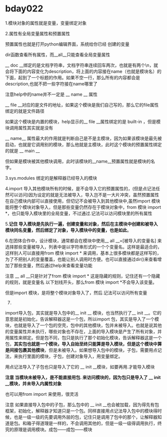 # bday022

1.模块对象的属性就是变量，变量绑定对象

2.属性有全局变量属性和预置属性

预置属性也就是打开python编辑界面，系统给你已经 创建的变量

dir函数查看所有属性，而__all__只能查看全局变量属性

__ doc __绑定的是文档字符串，文档字符串连续回车两次，也就是有两个\n，就会将下面的内容变化为description，将上面的内容接在name（也就是模块名）的下面，起到了一个标题的作用。如果不空一行，那么所有的内容都会是description,也就不把一些字符接在name哪里了

注意help中的name并不一定是 __ name __ 属性

__ file __对应的是文件的地址，如果这个模块是我们自己写的，那么它的file属性绑定的就是文件路径

如果这个模块是内置的模块，help显示的__ file __属性绑定的是 built-in ，但是模块调用属性其实就是没有

__ name__ 属性最大的作用就是判断自己是不是主模块，因为如果该模块是最先被启动，也就是它调用别的模块，那么他就是主模块，此时这个模块的预置属性绑定的就是 __ main __

但如果是模块被其他模块调用，此时该模块的__name__预置属性就是模块的名字。

3.sys.modules 绑定的是解释器已经导入的模块

4.import 导入其他模块所有的时候，是不会导入它的预置属性的，(但是点记法任然可以访问)因为设定的就是无法被导入，导入岂不是一大片冲突，虽然预置属性在自己模块内部可以直接使用，但切记不会被导入到其他模块中,虽然import 模块能将整个模块对象导入，但是那些变量仍然存在于模块对象中，from 模块 import *，也只能导入模块里的全局变量，不过通过.记法可以访问模块里的所有属性

5.**记住 导入模块是先执行一遍，创建变量和对象，然后在主模块中创建和被导入模块同名变量，然后绑定了对象，导入模块中的变量，也是如此**。

6.在团体合作中，设计模块，通常都会在模块中使用__ all __=[被导入的变量名]  来选择那些变量被导入，列表中是以字符串形式的一个个变量名。这样是最适合的，这样别人可以直接用from 模块 import * 来调用，基本上很多模块都是这样写的，为了不把别人的变量覆盖，也能让别人调用时方便。也可以直接通过dir()来查看增加了那些变量，然后通过help来查看变量功能

注意 __ all __只是针对了from 模块 import *  这是隐藏的规则，记住还有一个隐藏的规则，就是变量名 以下划线开头，那么from 模块 import *不会导入该变量。

但是import  模块，是将整个模块对象导入了，然后.记法可以访问所有变量

7.

import导入包，其实就是导入包中的__ init __ 模块，也当然执行了__ init __。它的意思就是初始化，告诉解释器这是一个包，所以import 包，其实是导入了一个模块，也就是导入了一个包的空壳，包中的其他模块，包并未被导入。也就是说其他的变量属性并未执行，哪些对象也不存在，上面的导入模块是产生了所有对象，并用属性来绑定。但是包不同，包只是执行了那个初始化模块，告诉解释器这是一个包，**其实包也就是一个模块，导入自始至终只能算是导入模块，但是这个模块中算是间接包裹其他模块**，但是未被导入。如果想导入包中的模块，子包，需要用点记法，来执行里面的模块，子包，创建对象导入，用变量绑定。

用点记法导入了子包也只是导入了它的 __ init __模块，如要再用.才能导入模块

**注意 当模块未被导入，是不能直接用包. 来访问模块的，因为包只是导入了 __ init __模块，并未导入内属性对象**

也可以用from  import 来使用，很灵活

注意 如果直接导入包中的子包，那么包中的 __ init __也会被加载，因为得先有包框架，初始化，解释器才知道只是一个包。同样直接用点记法导入包中的模块得时候，也是一级一级的先要调用外层的包，记住只是调用了包中的那个，让解释器知道是包。和箱子得道理是一样的，不会调用其他的，但是一级一级得调用执行，终究的原理是调用模块。成包——成包——模块